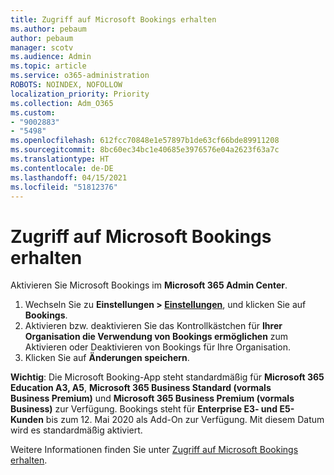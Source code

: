 ```yaml
---
title: Zugriff auf Microsoft Bookings erhalten
ms.author: pebaum
author: pebaum
manager: scotv
ms.audience: Admin
ms.topic: article
ms.service: o365-administration
ROBOTS: NOINDEX, NOFOLLOW
localization_priority: Priority
ms.collection: Adm_O365
ms.custom:
- "9002883"
- "5498"
ms.openlocfilehash: 612fcc70848e1e57897b1de63cf66bde89911208
ms.sourcegitcommit: 8bc60ec34bc1e40685e3976576e04a2623f63a7c
ms.translationtype: HT
ms.contentlocale: de-DE
ms.lasthandoff: 04/15/2021
ms.locfileid: "51812376"
---
```

# <a name="get-access-to-microsoft-bookings"></a>Zugriff auf Microsoft Bookings erhalten

Aktivieren Sie Microsoft Bookings im **Microsoft 365 Admin Center**.

1. Wechseln Sie zu **Einstellungen > [Einstellungen](https://admin.microsoft.com/Adminportal/Home?source=applauncher#/Settings/Services)**, und klicken Sie auf **Bookings**.
2. Aktivieren bzw. deaktivieren Sie das Kontrollkästchen für **Ihrer Organisation die Verwendung von Bookings ermöglichen** zum Aktivieren oder Deaktivieren von Bookings für Ihre Organisation.
3. Klicken Sie auf **Änderungen speichern**.

**Wichtig**: Die Microsoft Booking-App steht standardmäßig für **Microsoft 365 Education A3, A5**, **Microsoft 365 Business Standard (vormals Business Premium)** und **Microsoft 365 Business Premium (vormals Business)** zur Verfügung. Bookings steht für **Enterprise E3- und E5-Kunden** bis zum 12. Mai 2020 als Add-On zur Verfügung. Mit diesem Datum wird es standardmäßig aktiviert.

Weitere Informationen finden Sie unter [Zugriff auf Microsoft Bookings erhalten](https://support.microsoft.com/de-DE/office/get-access-to-microsoft-bookings-5382dc07-aaa5-45c9-8767-502333b214ce).
